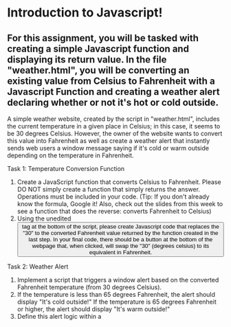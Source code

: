 # Introduction to Javascript!
## For this assignment, you will be tasked with creating a simple Javascript function and displaying its return value. In the file "weather.html", you will be converting an existing value from Celsius to Fahrenheit with a Javascript Function and creating a weather alert declaring whether or not it's hot or cold outside. 

A simple weather website, created by the script in "weather.html", includes the current temperature in a given place in Celsius; in this case, it seems to be 30 degrees Celsius. However, the owner of the website wants to convert this value into Fahrenheit as well as create a weather alert that instantly sends web users a window message saying if it's cold or warm outside depending on the temperature in Fahrenheit.

Task 1: Temperature Conversion Function
1. Create a JavaScript function that converts Celsius to Fahrenheit. Please DO NOT simply create a function that simply returns the answer. Operations must be included in your code. (Tip: If you don't already know the formula, Google it! Also, check out the slides from this week to see a function that does the reverse: converts Fahrenheit to Celsius) 
2. Using the unedited <button> tag at the bottom of the script, please create Javascript code that replaces the "30" to the converted Fahrenheit value returned by the function created in the last step. In your final code, there should be a button at the bottom of the webpage that, when clicked, will swap the "30" (degrees celsius) to its equivalent in Fahrenheit. 

Task 2: Weather Alert
1. Implement a script that triggers a window alert based on the converted Fahrenheit temperature (from 30 degrees Celsius).
2. If the temperature is less than 65 degrees Fahrenheit, the alert should display "It's cold outside!" If the temperature is 65 degrees Fahrenheit or higher, the alert should display "It's warm outside!"
3. Define this alert logic within a <script> tag.

## Once you've completed adding your Javascript code, make sure to "Commit changes" and fill out the Assignment 3 Submission Form!
